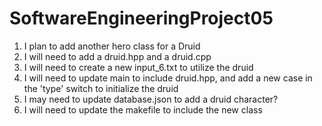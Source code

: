 # SoftwareEngineeringProject05
1) I plan to add another hero class for a Druid
2) I will need to add a druid.hpp and a druid.cpp
3) I will need to create a new input_6.txt to utilize the druid
4) I will need to update main to include druid.hpp, and add a new case  in the 'type' switch to initialize the druid
5) I may need to update database.json to add a druid character?
6) I will need to update the makefile to include the new class
